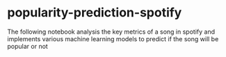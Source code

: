# popularity-prediction-spotify
The following notebook analysis the key metrics of a song in spotify and implements various machine learning models to predict if the song will be popular or not
